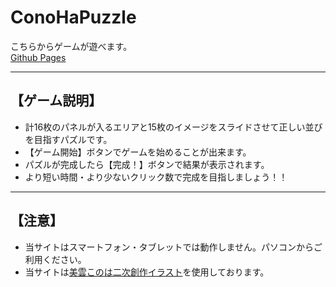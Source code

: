 # ConoHaPuzzle
こちらからゲームが遊べます。  
[Github Pages](https://tacky0612.github.io/ConoHaPuzzle/)
 * * *  
## 【ゲーム説明】

* 計16枚のパネルが入るエリアと15枚のイメージをスライドさせて正しい並びを目指すパズルです。
* 【ゲーム開始】ボタンでゲームを始めることが出来ます。
* パズルが完成したら【完成！】ボタンで結果が表示されます。
* より短い時間・より少ないクリック数で完成を目指しましょう！！

 * * *  
## 【注意】
* 当サイトはスマートフォン・タブレットでは動作しません。パソコンからご利用ください。
* 当サイトは[美雲このは二次創作イラスト](https://conoha.mikumo.com/guideline/)を使用しております。